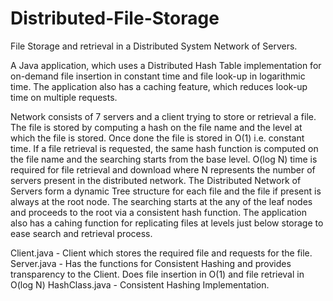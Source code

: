 # Distributed-File-Storage
File Storage and retrieval in a Distributed System Network of Servers.

A Java application, which uses a Distributed Hash Table implementation for on-demand file insertion in constant time and file look-up in logarithmic time. The application also has a caching feature, which reduces look-up time on multiple requests.

Network consists of 7 servers and a client trying to store or retrieval a file. The file is stored by computing a hash on the file name and the level at which the file is stored. Once done the file is stored in O(1) i.e. constant time.
If a file retrieval is requested, the same hash function is computed on the file name and the searching starts from the base level. O(log N) time is required for file retrieval and download where N represents the number of servers present in the distributed network.
The Distributed Network of Servers form a dynamic Tree structure for each file and the file if present is always at the root node. The searching starts at the any of the leaf nodes and proceeds to the root via a consistent hash function.
The application also has a cahing function for replicating files at levels just below storage to ease search and retrieval process.

Client.java - Client which stores the required file and requests for the file.
Server.java - Has the functions for Consistent Hashing and provides transparency to the Client. Does file insertion in O(1) and file                     retrieval in O(log N)
HashClass.java - Consistent Hashing Implementation.
